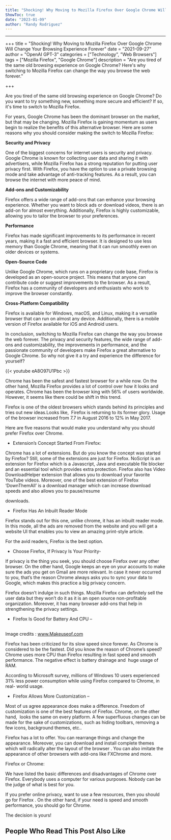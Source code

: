 ```yaml
---
title: "Shocking! Why Moving to Mozilla Firefox Over Google Chrome Will Change Your Browsing Experience Forever"
ShowToc: true 
date: "2023-01-09"
author: "Randy Rodriguez"
---
```

*****
+++
title = "Shocking! Why Moving to Mozilla Firefox Over Google Chrome Will Change Your Browsing Experience Forever"
date = "2021-09-27"
author = "OpenAI GPT-3"
categories = ["Technology", "Web Browsers"]
tags = ["Mozilla Firefox", "Google Chrome"]
description = "Are you tired of the same old browsing experience on Google Chrome? Here's why switching to Mozilla Firefox can change the way you browse the web forever."

+++

Are you tired of the same old browsing experience on Google Chrome? Do you want to try something new, something more secure and efficient? If so, it's time to switch to Mozilla Firefox.

For years, Google Chrome has been the dominant browser on the market, but that may be changing. Mozilla Firefox is gaining momentum as users begin to realize the benefits of this alternative browser. Here are some reasons why you should consider making the switch to Mozilla Firefox:

**Security and Privacy**

One of the biggest concerns for internet users is security and privacy. Google Chrome is known for collecting user data and sharing it with advertisers, while Mozilla Firefox has a strong reputation for putting user privacy first. With Firefox, you have the option to use a private browsing mode and take advantage of anti-tracking features. As a result, you can browse the internet with more peace of mind.

**Add-ons and Customizability**

Firefox offers a wide range of add-ons that can enhance your browsing experience. Whether you want to block ads or download videos, there is an add-on for almost everything. Additionally, Firefox is highly customizable, allowing you to tailor the browser to your preferences.

**Performance**

Firefox has made significant improvements to its performance in recent years, making it a fast and efficient browser. It is designed to use less memory than Google Chrome, meaning that it can run smoothly even on older devices or systems.

**Open-Source Code**

Unlike Google Chrome, which runs on a proprietary code base, Firefox is developed as an open-source project. This means that anyone can contribute code or suggest improvements to the browser. As a result, Firefox has a community of developers and enthusiasts who work to improve the browser constantly.

**Cross-Platform Compatibility**

Firefox is available for Windows, macOS, and Linux, making it a versatile browser that can run on almost any device. Additionally, there is a mobile version of Firefox available for iOS and Android users.

In conclusion, switching to Mozilla Firefox can change the way you browse the web forever. The privacy and security features, the wide range of add-ons and customizability, the improvements in performance, and the passionate community of developers make Firefox a great alternative to Google Chrome. So why not give it a try and experience the difference for yourself?

{{< youtube eA8O97U1Pbc >}} 



Chrome has been the safest and fastest browser for a while now. On the other hand, Mozilla Firefox provides a lot of control over how it looks and operates. Chrome has been the browser king with 56% of users worldwide. However, it seems like there could be shift in this trend.
 
Firefox is one of the oldest browsers which stands behind its principles and tries out new ideas.Looks like,  Firefox is returning to its former glory. Usage of the browser increased from 7.7 in August 2016 to 12% in May 2017.
 
Here are five reasons that would make you understand why you should prefer Firefox over Chrome.
 
- Extension’s Concept Started From Firefox:

 
Chrome has a lot of extensions. But do you know the concept was started by Firefox? Still, some of the extensions are just for Firefox. NoScript is an extension for Firefox which is a Javascript, Java and executable file blocker and an essential tool which provides extra protection. Firefox also has Video DownloadHelper extension that allows you to download your favorite YouTube videos. Moreover, one of the best extension of Firefox ‘DownThemAll’ is a download manager which can increase download speeds and also allows you to pause/resume
 
downloads.
 
- Firefox Has An Inbuilt Reader Mode

 
Firefox stands out for this one, unlike chrome, it has an inbuilt reader mode. In this mode, all the ads are removed from the website and you will get a website UI that enables you to view an amazing print-style article.
 
For the avid readers, Firefox is the best option.
 
- Choose Firefox, If Privacy Is Your Priority-

 
If privacy is the thing you seek, you should choose Firefox over any other browser. On the other hand, Google keeps an eye on your accounts to make sure the ads you get on Gmail are more relevant. In case it never occurred to you, that’s the reason Chrome always asks you to sync your data to Google, which makes this practice a big privacy concern.
 
Firefox doesn’t indulge in such things. Mozilla Firefox can definitely sell the user data but they won’t do it as it is an open source non-profitable organization. Moreover, it has many browser add-ons that help in strengthening the privacy settings.
 
- Firefox Is Good for Battery And CPU –

 
## 
 

 
Image credits : www.Makeuseof.com
 
Firefox has been criticized for its slow speed since forever. As Chrome is considered to be the fastest. Did you know the reason of Chrome’s speed? Chrome uses more CPU than Firefox resulting in fast speed and smooth performance. The negative effect is battery drainage and  huge usage of RAM.
 
According to Microsoft survey, millions of Windows 10 users experienced 31% less power consumption while using Firefox compared to Chrome, in real- world usage.
 
- Firefox Allows More Customization –

 
Most of us agree appearance does make a difference. Freedom of customization is one of the best features of Firefox. Chrome, on the other hand,  looks the same on every platform. A few superfluous changes can be made for the sake of customizations, such as hiding toolbars, removing a few icons, background themes, etc..
 
Firefox has a lot to offer. You can rearrange things and change the appearance. Moreover, you can download and install complete themes which will radically alter the layout of the browser . You can also imitate the appearance of other browsers with add-ons like FXChrome and more.
 
Firefox or Chrome:
 
We have listed the basic differences and disadvantages of Chrome over Firefox. Everybody uses a computer for various purposes. Nobody can be the judge of what is best for you.
 
If you prefer online privacy, want to use a few resources, then you should go for Firefox . On the other hand, if your need is speed and smooth performance, you should go for Chrome.
 
The decision is yours!
 
##  People Who Read This Post Also Like 



